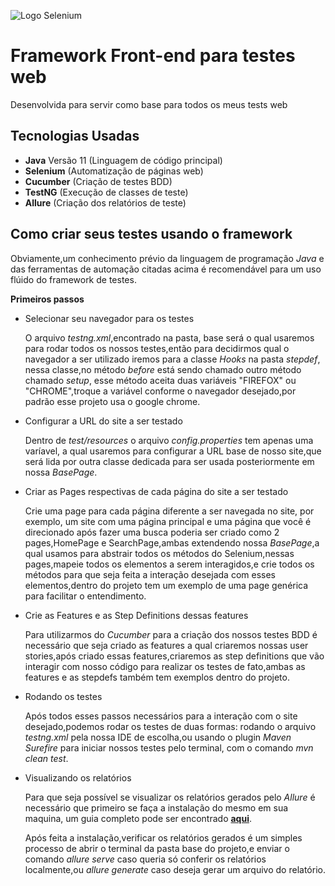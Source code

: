 ![Logo Selenium](https://github.com/RafaelMacabu/ProjetoTheInternet/assets/127212296/2e68499e-8eb7-426f-912f-28ee2f9f91cc)

# Framework Front-end para testes web
Desenvolvida para servir como base para todos os meus tests web

## Tecnologias Usadas
* **Java** Versão 11 (Linguagem de código principal)
* **Selenium** (Automatização de páginas web)
* **Cucumber** (Criação de testes BDD)
* **TestNG** (Execução de classes de teste)
* **Allure** (Criação dos relatórios de teste)

## Como criar seus testes usando o framework

Obviamente,um conhecimento prévio da linguagem de programação *Java* e das ferramentas de automação citadas acima é recomendável para um uso flúido do framework de testes.

**Primeiros passos**

* Selecionar seu navegador para os testes
  
  O arquivo *testng.xml*,encontrado na pasta, base será o qual usaremos para rodar todos os nossos testes,então para decidirmos qual o navegador a ser utilizado iremos para a classe *Hooks* na pasta *stepdef*, nessa classe,no método *before* está sendo chamado outro método chamado *setup*, esse método aceita duas variáveis "FIREFOX" ou "CHROME",troque a variável conforme o navegador desejado,por padrão esse projeto usa o google chrome.

* Configurar a URL do site a ser testado

  Dentro de *test/resources* o arquivo *config.properties* tem apenas uma varíavel, a qual usaremos para configurar a URL base de nosso site,que será lida por outra classe dedicada para ser usada posteriormente em nossa *BasePage*.

* Criar as Pages respectivas de cada página do site a ser testado

  Crie uma page para cada página diferente a ser navegada no site, por exemplo, um site com uma página principal e uma página que você é direcionado após fazer uma busca poderia ser criado como 2 pages,HomePage e SearchPage,ambas extendendo nossa *BasePage*,a qual usamos para abstrair todos os métodos do Selenium,nessas pages,mapeie todos os elementos a serem interagidos,e crie todos os métodos para que seja feita a interação desejada com esses elementos,dentro do projeto tem um exemplo de uma page genérica para facilitar o entendimento.

* Crie as Features e as Step Definitions dessas features

  Para utilizarmos do *Cucumber* para a criação dos nossos testes BDD é necessário que seja criado as features a qual criaremos nossas user stories,após criado essas features,criaremos as step definitions que vão interagir com nosso código para realizar os testes de fato,ambas as features e as stepdefs também tem exemplos dentro do projeto.

* Rodando os testes

  Após todos esses passos necessários para a interação com o site desejado,podemos rodar os testes de duas formas: rodando o arquivo *testng.xml* pela nossa IDE de escolha,ou usando o plugin *Maven Surefire* para iniciar nossos testes pelo terminal, com o comando *mvn clean test*.

* Visualizando os relatórios

  Para que seja possível se visualizar os relatórios gerados pelo *Allure* é necessário que primeiro se faça a instalação do mesmo em sua maquina, um guia completo pode ser encontrado [**aqui**](https://allurereport.org/docs/install/).

  Após feita a instalação,verificar os relatórios gerados é um simples processo de abrir o terminal da pasta base do projeto,e enviar o comando *allure serve* caso queria só conferir os relatórios localmente,ou *allure generate* caso deseja gerar um arquivo do relatório.

  
